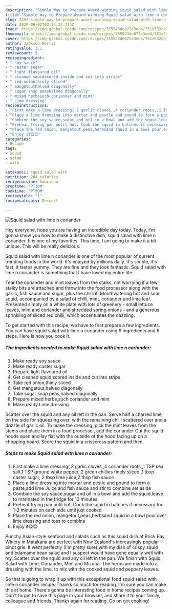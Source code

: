 ```yaml
---
description: "Simple Way to Prepare Award-winning Squid salad with lime n coriander"
title: "Simple Way to Prepare Award-winning Squid salad with lime n coriander"
slug: 2292-simple-way-to-prepare-award-winning-squid-salad-with-lime-n-coriander
date: 2020-06-02T02:34:32.714Z
image: https://img-global.cpcdn.com/recipes/755543de072e3ed4/751x532cq70/squid-salad-with-lime-n-coriander-recipe-main-photo.jpg
thumbnail: https://img-global.cpcdn.com/recipes/755543de072e3ed4/751x532cq70/squid-salad-with-lime-n-coriander-recipe-main-photo.jpg
cover: https://img-global.cpcdn.com/recipes/755543de072e3ed4/751x532cq70/squid-salad-with-lime-n-coriander-recipe-main-photo.jpg
author: Jackson Morris
ratingvalue: 3.1
reviewcount: 5
recipeingredient:
- " soy sauce"
- " caster sugar"
- " light flavoured oil"
- " cleaned squidscored inside and cut into strips"
- " red onionthinly sliced"
- " mangetouthalved diagonally"
- " sugar snap peashalved diagonally"
- " mixed herbssuch coriander and mint"
- " Lime dressing"
recipeinstructions:
- "First make a lime dressing( 2 garlic cloves,,4 coriander roots,,1 TSP sea salt,1 TSP ground white pepper,,2 green chillies finely sliced,,1 tbsp caster sugar, 2 tbsp lime juice,2 tbsp fish sauce"
- "Place a lime dressing into mortar and pestle and pound to form a paste,add lime Juice and fish sauce and stir to combine set aside"
- "Combine the soy sauce,sugar and oil in a bowl and add the squid.leave to marinated in the fridge for 10 minutes"
- "Preheat frying pan until hot. Cook the squid in batches if necessary for 1-2 minutes on each side until just cooked"
- "Place the red onion, mangetout,peas,herbsand squid in a bowl pour.over lime dressing and toss to combine"
- "Enjoy it😋😊"
categories:
- Recipe
tags:
- squid
- salad
- with

katakunci: squid salad with 
nutrition: 204 calories
recipecuisine: American
preptime: "PT10M"
cooktime: "PT50M"
recipeyield: "1"
recipecategory: Dessert

---
```



![Squid salad with lime n coriander](https://img-global.cpcdn.com/recipes/755543de072e3ed4/751x532cq70/squid-salad-with-lime-n-coriander-recipe-main-photo.jpg)

Hey everyone, hope you are having an incredible day today. Today, I'm gonna show you how to make a distinctive dish, squid salad with lime n coriander. It is one of my favorites. This time, I am going to make it a bit unique. This will be really delicious.

Squid salad with lime n coriander is one of the most popular of current trending foods in the world. It's enjoyed by millions daily. It's simple, it's fast, it tastes yummy. They are fine and they look fantastic. Squid salad with lime n coriander is something that I have loved my entire life.

Tear the coriander and mint leaves from the stalks, not worrying if a few stalky bits are attached and throw into the food processor along with the garlic, fish sauce and sugar, plus the chilli if. Mouthwatering hot and sour squid, accompanied by a salad of chilli, mint, coriander and lime leaf. Presented simply on a white plate with lots of greenery - small lettuce leaves, mint and coriander and shredded spring onions - and a generous sprinkling of sliced red chilli, which accentuates the dazzling.


To get started with this recipe, we have to first prepare a few ingredients. You can have squid salad with lime n coriander using 9 ingredients and 6 steps. Here is how you cook it.

<!--inarticleads1-->

##### The ingredients needed to make Squid salad with lime n coriander:

1. Make ready  soy sauce
1. Make ready  caster sugar
1. Prepare  light flavoured oil
1. Get  cleaned squid,scored inside and cut into strips
1. Take  red onion,thinly sliced
1. Get  mangetout,halved diagonally
1. Take  sugar snap peas,halved diagonally
1. Prepare  mixed herbs,such coriander and mint
1. Make ready  Lime dressing


Scatter over the squid and any oil left in the pan. Serve half a charred lime on the side for squeezing over, with the remaining chilli scattered over and a drizzle of garlic oil. To make the dressing, pick the mint leaves from the stems and place them in a food processer, add the coriander Cut the squid hoods open and lay flat with the outside of the hood facing up on a chopping board. Score the squid in a crisscross pattern and then. 

<!--inarticleads2-->

##### Steps to make Squid salad with lime n coriander:

1. First make a lime dressing( 2 garlic cloves,,4 coriander roots,,1 TSP sea salt,1 TSP ground white pepper,,2 green chillies finely sliced,,1 tbsp caster sugar, 2 tbsp lime juice,2 tbsp fish sauce
1. Place a lime dressing into mortar and pestle and pound to form a paste,add lime Juice and fish sauce and stir to combine set aside
1. Combine the soy sauce,sugar and oil in a bowl and add the squid.leave to marinated in the fridge for 10 minutes
1. Preheat frying pan until hot. Cook the squid in batches if necessary for 1-2 minutes on each side until just cooked
1. Place the red onion, mangetout,peas,herbsand squid in a bowl pour.over lime dressing and toss to combine
1. Enjoy it😋😊


Punchy Asian-style seafood and salads such as this squid dish at Brick Bay Winery in Matakana are perfect with New Zealand&#39;s increasingly popular pinot gris. It went perfectly (I&#39;m pretty sure) with my dish of crispy squid and edamame bean salad and I suspect would have gone equally well with my. Scatter over the squid and any oil left in the pan. We finish with Squid Salad with Lime, Coriander, Mint and Mizuna. The herbs are made into a dressing with the lime, to mix with the cooked squid and peppery leaves. 

So that is going to wrap it up with this exceptional food squid salad with lime n coriander recipe. Thanks so much for reading. I'm sure you can make this at home. There's gonna be interesting food in home recipes coming up. Don't forget to save this page in your browser, and share it to your family, colleague and friends. Thanks again for reading. Go on get cooking!
